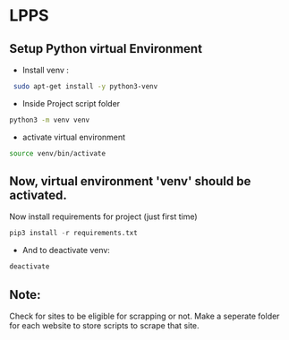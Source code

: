 # LPPS

Setup Python virtual Environment
--------
- Install venv :
```bash
 sudo apt-get install -y python3-venv
```
- Inside Project script folder
```bash
python3 -m venv venv
```
- activate virtual environment
```bash
source venv/bin/activate
```
Now, virtual environment 'venv' should be activated.
-------
Now install requirements for project (just first time)
```python
pip3 install -r requirements.txt
```
- And to deactivate venv:
```bash
deactivate
```
Note:
--------
Check for sites to be eligible for scrapping or not.
Make a seperate folder for each website to store scripts to scrape that site.

